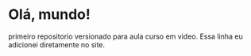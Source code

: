 # Olá, mundo!
 primeiro repositorio versionado para aula curso em video.
Essa linha eu adicionei diretamente no site.
